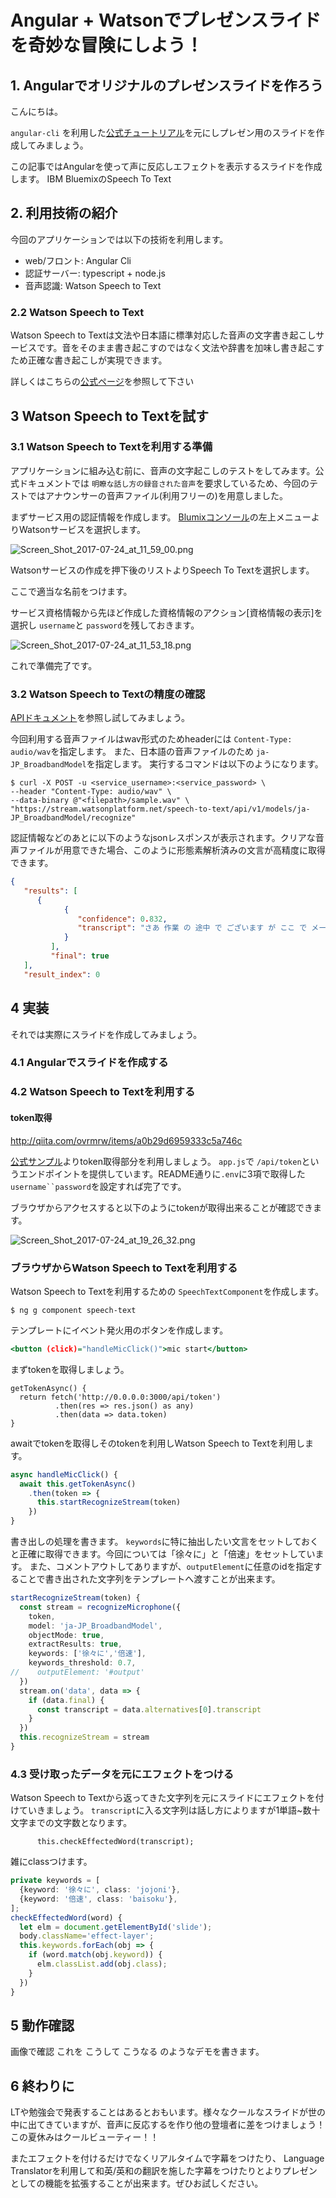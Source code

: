 # Angular + Watsonでプレゼンスライドを奇妙な冒険にしよう！

## 1. Angularでオリジナルのプレゼンスライドを作ろう
こんにちは。

`angular-cli` を利用した[公式チュートリアル](https://angular.io/tutorial)を元にしプレゼン用のスライドを作成してみましょう。


この記事ではAngularを使って声に反応しエフェクトを表示するスライドを作成します。
IBM BluemixのSpeech To Text

## 2. 利用技術の紹介
今回のアプリケーションでは以下の技術を利用します。

- web/フロント: Angular Cli
- 認証サーバー: typescript + node.js
- 音声認識: Watson Speech to Text 

### 2.2 Watson Speech to Text
Watson Speech to Textは文法や日本語に標準対応した音声の文字書き起こしサービスです。音をそのまま書き起こすのではなく文法や辞書を加味し書き起こすため正確な書き起こしが実現できます。

詳しくはこちらの[公式ページ](https://www.ibm.com/watson/jp-ja/developercloud/speech-to-text.html)を参照して下さい

## 3 Watson Speech to Textを試す
### 3.1 Watson Speech to Textを利用する準備
アプリケーションに組み込む前に、音声の文字起こしのテストをしてみます。公式ドキュメントでは `明瞭な話し方の録音された音声`を要求しているため、今回のテストではアナウンサーの音声ファイル(利用フリーの)を用意しました。

まずサービス用の認証情報を作成します。 [Blumixコンソール](https://console.bluemix.net)の左上メニューよりWatsonサービスを選択します。

![Screen_Shot_2017-07-24_at_11_59_00.png](https://qiita-image-store.s3.amazonaws.com/0/21849/11febf51-35eb-ad8c-6821-f1a56d6aa2c3.png "Screen_Shot_2017-07-24_at_11_59_00.png")


Watsonサービスの作成を押下後のリストよりSpeech To Textを選択します。

ここで適当な名前をつけます。

サービス資格情報から先ほど作成した資格情報のアクション[資格情報の表示]を選択し `username`と `password`を残しておきます。


![Screen_Shot_2017-07-24_at_11_53_18.png](https://qiita-image-store.s3.amazonaws.com/0/21849/321e9163-d7f5-86a3-db27-709471fb95b6.png "Screen_Shot_2017-07-24_at_11_53_18.png")



これで準備完了です。

### 3.2 Watson Speech to Textの精度の確認

[APIドキュメント](https://www.ibm.com/watson/developercloud/speech-to-text/api/v1/?curl#get_model)を参照し試してみましょう。

今回利用する音声ファイルはwav形式のためheaderには `Content-Type: audio/wav`を指定します。
また、日本語の音声ファイルのため `ja-JP_BroadbandModel`を指定します。
実行するコマンドは以下のようになります。

```
$ curl -X POST -u <service_username>:<service_password> \
--header "Content-Type: audio/wav" \
--data-binary @"<filepath>/sample.wav" \
"https://stream.watsonplatform.net/speech-to-text/api/v1/models/ja-JP_BroadbandModel/recognize"
```

認証情報などのあとに以下のようなjsonレスポンスが表示されます。クリアな音声ファイルが用意できた場合、このように形態素解析済みの文言が高精度に取得できます。

```json
{
   "results": [
      {                                                                                                                                                                                                                                                "alternatives": [
            {
               "confidence": 0.832,
               "transcript": "さあ 作業 の 途中 で ございます が ここ で メール 着信 の お知らせ です "
            }
         ],
         "final": true                                                                                                                                                                                                                              }
   ],
   "result_index": 0
```


## 4 実装

それでは実際にスライドを作成してみましょう。

### 4.1 Angularでスライドを作成する

### 4.2 Watson Speech to Textを利用する
#### token取得
http://qiita.com/ovrmrw/items/a0b29d6959333c5a746c

[公式サンプル](https://github.com/watson-developer-cloud/speech-to-text-nodejs)よりtoken取得部分を利用しましょう。
`app.js`で `/api/token`というエンドポイントを提供しています。README通りに`.env`に3項で取得した`username``password`を設定すれば完了です。

ブラウザからアクセスすると以下のようにtokenが取得出来ることが確認できます。

![Screen_Shot_2017-07-24_at_19_26_32.png](https://qiita-image-store.s3.amazonaws.com/0/21849/0400757b-fde0-9671-e246-363f8776308d.png "Screen_Shot_2017-07-24_at_19_26_32.png")


### ブラウザからWatson Speech to Textを利用する

Watson Speech to Textを利用するための `SpeechTextComponent`を作成します。

```
$ ng g component speech-text
```

テンプレートにイベント発火用のボタンを作成します。

```speech-text.component.html
<button (click)="handleMicClick()">mic start</button>
```

まずtokenを取得しましょう。

```Angular
getTokenAsync() {
  return fetch('http://0.0.0.0:3000/api/token')
          .then(res => res.json() as any)
          .then(data => data.token)
}
```

awaitでtokenを取得しそのtokenを利用しWatson Speech to Textを利用します。

```speech-text.component.ts
async handleMicClick() {
  await this.getTokenAsync()
    .then(token => {
      this.startRecognizeStream(token)
    })
}
```

書き出しの処理を書きます。
`keywords`に特に抽出したい文言をセットしておくと正確に取得できます。今回については「徐々に」と「倍速」をセットしています。
また、コメントアウトしてありますが、`outputElement`に任意のidを指定することで書き出された文字列をテンプレートへ渡すことが出来ます。

```speech-text.component.ts
startRecognizeStream(token) {
  const stream = recognizeMicrophone({
    token,
    model: 'ja-JP_BroadbandModel',
    objectMode: true,
    extractResults: true,
    keywords: ['徐々に','倍速'],
    keywords_threshold: 0.7,
//    outputElement: '#output'
  })
  stream.on('data', data => {
    if (data.final) {
      const transcript = data.alternatives[0].transcript
    }
  })
  this.recognizeStream = stream
}
```


### 4.3 受け取ったデータを元にエフェクトをつける

Watson Speech to Textから返ってきた文字列を元にスライドにエフェクトを付けていきましょう。
`transcript`に入る文字列は話し方によりますが1単語~数十文字までの文字数となります。

```
      this.checkEffectedWord(transcript);

```

雑にclassつけます。

```speech-text.component.ts
private keywords = [
  {keyword: '徐々に', class: 'jojoni'},
  {keyword: '倍速', class: 'baisoku'},
];
checkEffectedWord(word) {
  let elm = document.getElementById('slide');
  body.className='effect-layer';
  this.keywords.forEach(obj => {
    if (word.match(obj.keyword)) {
      elm.classList.add(obj.class);
    }
  })
}
```

## 5 動作確認

画像で確認
これを
こうして
こうなる
のようなデモを書きます。

## 6 終わりに

LTや勉強会で発表することはあるとおもいます。様々なクールなスライドが世の中に出てきていますが、音声に反応するを作り他の登壇者に差をつけましょう！この夏休みはクールビューティー！！

またエフェクトを付けるだけでなくリアルタイムで字幕をつけたり、
Language Translatorを利用して和英/英和の翻訳を施した字幕をつけたりとよりプレゼンとしての機能を拡張することが出来ます。ぜひお試しください。

